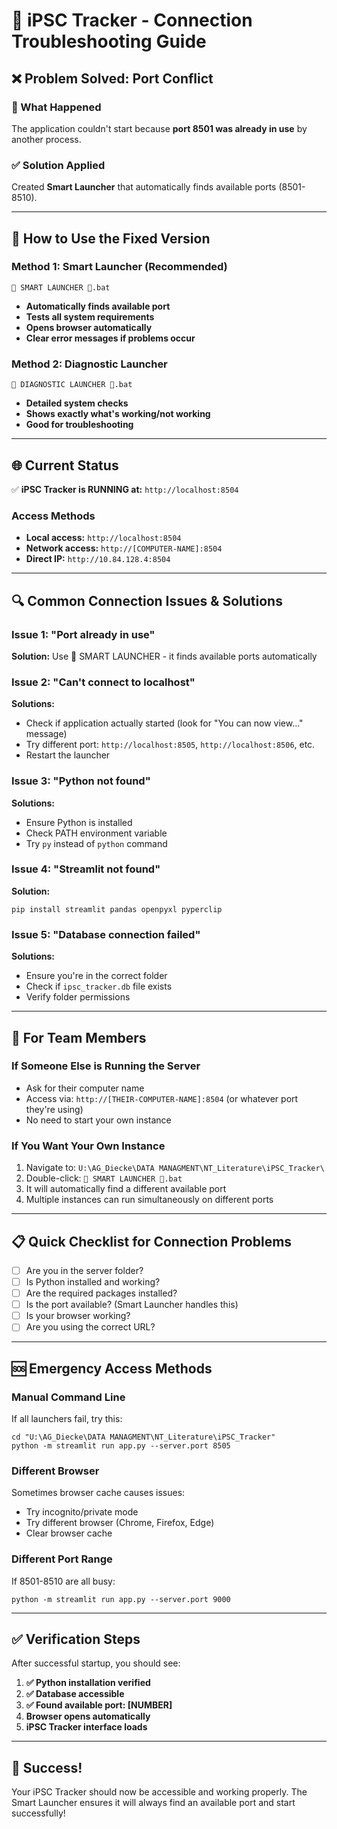# 🔧 iPSC Tracker - Connection Troubleshooting Guide

## ❌ **Problem Solved: Port Conflict**

### **🎯 What Happened**
The application couldn't start because **port 8501 was already in use** by another process.

### **✅ Solution Applied**
Created **Smart Launcher** that automatically finds available ports (8501-8510).

---

## 🚀 **How to Use the Fixed Version**

### **Method 1: Smart Launcher (Recommended)**
```
🚀 SMART LAUNCHER 🚀.bat
```
- **Automatically finds available port**
- **Tests all system requirements**
- **Opens browser automatically**
- **Clear error messages if problems occur**

### **Method 2: Diagnostic Launcher**
```
🔧 DIAGNOSTIC LAUNCHER 🔧.bat
```
- **Detailed system checks**
- **Shows exactly what's working/not working**
- **Good for troubleshooting**

---

## 🌐 **Current Status**
✅ **iPSC Tracker is RUNNING at:** `http://localhost:8504`

### **Access Methods**
- **Local access:** `http://localhost:8504`
- **Network access:** `http://[COMPUTER-NAME]:8504`
- **Direct IP:** `http://10.84.128.4:8504`

---

## 🔍 **Common Connection Issues & Solutions**

### **Issue 1: "Port already in use"**
**Solution:** Use 🚀 SMART LAUNCHER - it finds available ports automatically

### **Issue 2: "Can't connect to localhost"**
**Solutions:**
- Check if application actually started (look for "You can now view..." message)
- Try different port: `http://localhost:8505`, `http://localhost:8506`, etc.
- Restart the launcher

### **Issue 3: "Python not found"**
**Solutions:**
- Ensure Python is installed
- Check PATH environment variable
- Try `py` instead of `python` command

### **Issue 4: "Streamlit not found"**
**Solution:**
```batch
pip install streamlit pandas openpyxl pyperclip
```

### **Issue 5: "Database connection failed"**
**Solutions:**
- Ensure you're in the correct folder
- Check if `ipsc_tracker.db` file exists
- Verify folder permissions

---

## 👥 **For Team Members**

### **If Someone Else is Running the Server**
- Ask for their computer name
- Access via: `http://[THEIR-COMPUTER-NAME]:8504` (or whatever port they're using)
- No need to start your own instance

### **If You Want Your Own Instance**
1. Navigate to: `U:\AG_Diecke\DATA MANAGMENT\NT_Literature\iPSC_Tracker\`
2. Double-click: `🚀 SMART LAUNCHER 🚀.bat`
3. It will automatically find a different available port
4. Multiple instances can run simultaneously on different ports

---

## 📋 **Quick Checklist for Connection Problems**

- [ ] Are you in the server folder?
- [ ] Is Python installed and working?
- [ ] Are the required packages installed?
- [ ] Is the port available? (Smart Launcher handles this)
- [ ] Is your browser working?
- [ ] Are you using the correct URL?

---

## 🆘 **Emergency Access Methods**

### **Manual Command Line**
If all launchers fail, try this:
```batch
cd "U:\AG_Diecke\DATA MANAGMENT\NT_Literature\iPSC_Tracker"
python -m streamlit run app.py --server.port 8505
```

### **Different Browser**
Sometimes browser cache causes issues:
- Try incognito/private mode
- Try different browser (Chrome, Firefox, Edge)
- Clear browser cache

### **Different Port Range**
If 8501-8510 are all busy:
```batch
python -m streamlit run app.py --server.port 9000
```

---

## ✅ **Verification Steps**

After successful startup, you should see:
1. **✅ Python installation verified**
2. **✅ Database accessible** 
3. **✅ Found available port: [NUMBER]**
4. **Browser opens automatically**
5. **iPSC Tracker interface loads**

---

## 🎉 **Success!**

Your iPSC Tracker should now be accessible and working properly. The Smart Launcher ensures it will always find an available port and start successfully!